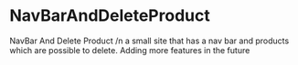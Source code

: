 # NavBarAndDeleteProduct
NavBar And Delete Product
/n a small site that has a nav bar and products which are possible to delete. Adding more features in the future
